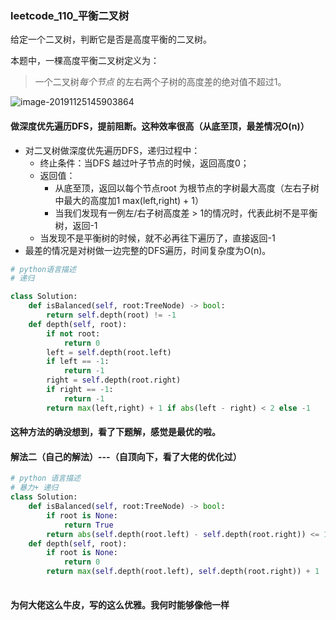 ### **leetcode_110_平衡二叉树**

给定一个二叉树，判断它是否是高度平衡的二叉树。

本题中，一棵高度平衡二叉树定义为：

> 一个二叉树*每个节点* 的左右两个子树的高度差的绝对值不超过1。

![image-20191125145903864](F:\C工程\数据结构\image_explain\LeetCode_110_平衡二叉树.png)

#### 做深度优先遍历DFS，提前阻断。这种效率很高（从底至顶，最差情况O(n)）

- 对二叉树做深度优先遍历DFS，递归过程中：
	- 终止条件：当DFS 越过叶子节点的时候，返回高度0；
	- 返回值：
		- 从底至顶，返回以每个节点root 为根节点的字树最大高度（左右子树中最大的高度加1 max(left,right) + 1）
		- 当我们发现有一例左/右子树高度差  > 1的情况时，代表此树不是平衡树，返回-1
	- 当发现不是平衡树的时候，就不必再往下遍历了，直接返回-1
- 最差的情况是对树做一边完整的DFS遍历，时间复杂度为O(n)。

```python
# python语言描述
# 递归

class Solution:
    def isBalanced(self, root:TreeNode) -> bool:
        return self.depth(root) != -1
    def depth(self, root):
        if not root:
            return 0
        left = self.depth(root.left)
        if left == -1:
            return -1
        right = self.depth(root.right)
        if right == -1:
            return -1
        return max(left,right) + 1 if abs(left - right) < 2 else -1
```

#### 这种方法的确没想到，看了下题解，感觉是最优的啦。

#### 解法二（自己的解法）---（自顶向下，看了大佬的优化过）

```python
# python 语言描述
# 暴力+ 递归
class Solution:
    def isBalanced(self, root:TreeNode) -> bool:
        if root is None:
            return True
        return abs(self.depth(root.left) - self.depth(root.right)) <= 1 and self.isBalanced(root.left) and self.isBalanced(root.right)
    def depth(self, root):
        if root is None:
            return 0
        return max(self.depth(root.left), self.depth(root.right)) + 1
    	
```

#### 为何大佬这么牛皮，写的这么优雅。我何时能够像他一样